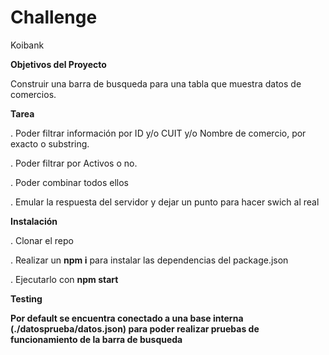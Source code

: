 # Challenge
Koibank

<b>Objetivos del Proyecto</b>

Construir una barra de busqueda para una tabla que muestra datos de comercios.

<b>Tarea</b>

. Poder filtrar información por ID y/o CUIT y/o Nombre de comercio, por exacto o substring.

. Poder filtrar por Activos o no.

. Poder combinar todos ellos

. Emular la respuesta del servidor y dejar un punto para hacer swich al real

<b>Instalación</b>

. Clonar el repo

. Realizar un <b>npm i</b> para instalar las dependencias del package.json

. Ejecutarlo con <b>npm start</b>

<b>Testing<b/>
  
 Por default se encuentra conectado a una base interna (./datosprueba/datos.json) para poder realizar pruebas de funcionamiento de la barra de busqueda
